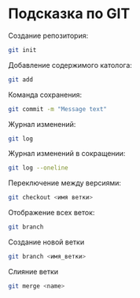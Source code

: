 # Подсказка по GIT

Создание репозитория:
```sh
git init
```
Добавление содержимого католога:
```sh
git add
```
Команда сохранения:
```sh
git commit -m "Message text"
```
Журнал изменений:
```sh
git log
```
Журнал изменений в сокращении:
```sh
git log --oneline
```
Переключение между версиями:
```sh
git checkout <имя ветки>
```
Отображение всех веток:
```sh
git branch
```
Создание новой ветки
```sh
git branch <имя_ветки>
```

Слияние ветки
```sh
git merge <name>
```




